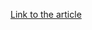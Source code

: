 [Link to the article](https://www.welivesecurity.com/en/cybersecurity/black-hat-usa-2025-successful-cybersecurity-cyber-risk/)
